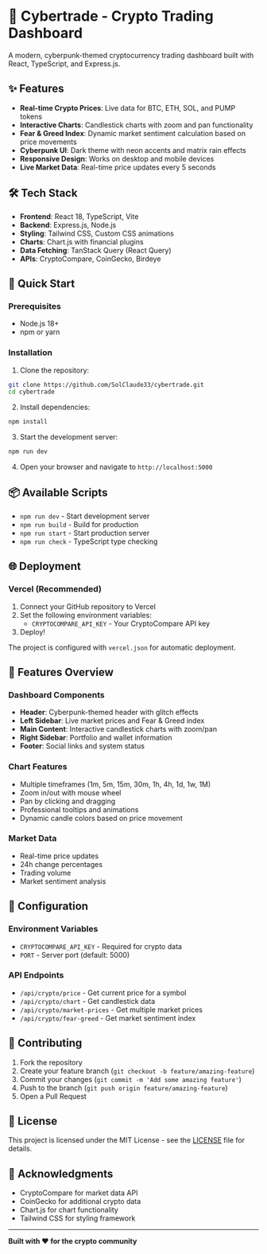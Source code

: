 # 🚀 Cybertrade - Crypto Trading Dashboard

A modern, cyberpunk-themed cryptocurrency trading dashboard built with React, TypeScript, and Express.js.

## ✨ Features

- **Real-time Crypto Prices**: Live data for BTC, ETH, SOL, and PUMP tokens
- **Interactive Charts**: Candlestick charts with zoom and pan functionality
- **Fear & Greed Index**: Dynamic market sentiment calculation based on price movements
- **Cyberpunk UI**: Dark theme with neon accents and matrix rain effects
- **Responsive Design**: Works on desktop and mobile devices
- **Live Market Data**: Real-time price updates every 5 seconds

## 🛠️ Tech Stack

- **Frontend**: React 18, TypeScript, Vite
- **Backend**: Express.js, Node.js
- **Styling**: Tailwind CSS, Custom CSS animations
- **Charts**: Chart.js with financial plugins
- **Data Fetching**: TanStack Query (React Query)
- **APIs**: CryptoCompare, CoinGecko, Birdeye

## 🚀 Quick Start

### Prerequisites
- Node.js 18+ 
- npm or yarn

### Installation

1. Clone the repository:
```bash
git clone https://github.com/SolClaude33/cybertrade.git
cd cybertrade
```

2. Install dependencies:
```bash
npm install
```

3. Start the development server:
```bash
npm run dev
```

4. Open your browser and navigate to `http://localhost:5000`

## 📦 Available Scripts

- `npm run dev` - Start development server
- `npm run build` - Build for production
- `npm run start` - Start production server
- `npm run check` - TypeScript type checking

## 🌐 Deployment

### Vercel (Recommended)

1. Connect your GitHub repository to Vercel
2. Set the following environment variables:
   - `CRYPTOCOMPARE_API_KEY` - Your CryptoCompare API key
3. Deploy!

The project is configured with `vercel.json` for automatic deployment.

## 🎨 Features Overview

### Dashboard Components
- **Header**: Cyberpunk-themed header with glitch effects
- **Left Sidebar**: Live market prices and Fear & Greed index
- **Main Content**: Interactive candlestick charts with zoom/pan
- **Right Sidebar**: Portfolio and wallet information
- **Footer**: Social links and system status

### Chart Features
- Multiple timeframes (1m, 5m, 15m, 30m, 1h, 4h, 1d, 1w, 1M)
- Zoom in/out with mouse wheel
- Pan by clicking and dragging
- Professional tooltips and animations
- Dynamic candle colors based on price movement

### Market Data
- Real-time price updates
- 24h change percentages
- Trading volume
- Market sentiment analysis

## 🔧 Configuration

### Environment Variables
- `CRYPTOCOMPARE_API_KEY` - Required for crypto data
- `PORT` - Server port (default: 5000)

### API Endpoints
- `/api/crypto/price` - Get current price for a symbol
- `/api/crypto/chart` - Get candlestick data
- `/api/crypto/market-prices` - Get multiple market prices
- `/api/crypto/fear-greed` - Get market sentiment index

## 🤝 Contributing

1. Fork the repository
2. Create your feature branch (`git checkout -b feature/amazing-feature`)
3. Commit your changes (`git commit -m 'Add some amazing feature'`)
4. Push to the branch (`git push origin feature/amazing-feature`)
5. Open a Pull Request

## 📄 License

This project is licensed under the MIT License - see the [LICENSE](LICENSE) file for details.

## 🙏 Acknowledgments

- CryptoCompare for market data API
- CoinGecko for additional crypto data
- Chart.js for chart functionality
- Tailwind CSS for styling framework

---

**Built with ❤️ for the crypto community**
